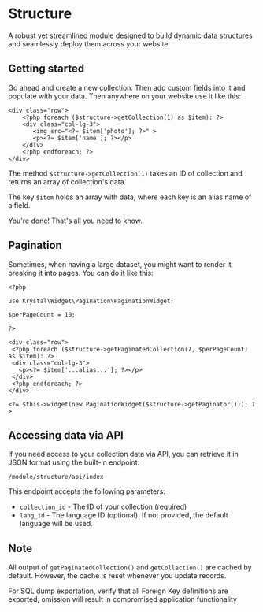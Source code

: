 Structure
===========

A robust yet streamlined module designed to build dynamic data structures and seamlessly deploy them across your website.

## Getting started

Go ahead and create a new collection. Then add custom fields into it and populate with your data. Then anywhere on your website use it like this:

    <div class="row">
        <?php foreach ($structure->getCollection(1) as $item): ?>
        <div class="col-lg-3">
           <img src="<?= $item['photo']; ?>" >
           <p><?= $item['name']; ?></p>
        </div>
        <?php endforeach; ?>
    </div>

The method `$structure->getCollection(1)` takes an ID of collection and returns an array of collection's data.

The key `$item` holds an array with data, where each key is an alias name of a field.

You're done! That's all you need to know.

## Pagination

Sometimes, when having a large dataset, you might want to render it breaking it into pages. You can do it like this:

    <?php
    
    use Krystal\Widget\Pagination\PaginationWidget;
    
    $perPageCount = 10;
    
    ?>
    
    <div class="row">
     <?php foreach ($structure->getPaginatedCollection(7, $perPageCount) as $item): ?>
     <div class="col-lg-3">
       <p><?= $item['...alias...']; ?></p>
     </div>
     <?php endforeach; ?>
    </div>
    
    <?= $this->widget(new PaginationWidget($structure->getPaginator())); ?>

## Accessing data via API

If you need access to your collection data via API, you can retrieve it in JSON format using the built-in endpoint:

`/module/structure/api/index`

This endpoint accepts the following parameters:

- `collection_id` -   The ID of your collection (required)
- `lang_id` -   The language ID (optional). If not provided, the default language will be used.

## Note

All output of `getPaginatedCollection()` and `getCollection()` are cached by default. However, the cache is reset whenever you update records.

For SQL dump exportation, verify that all Foreign Key definitions are exported; omission will result in compromised application functionality